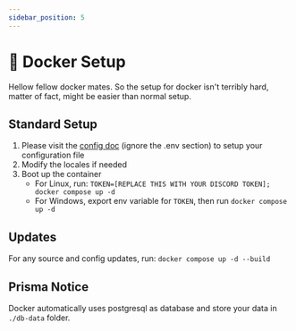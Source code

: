 ```yaml
---
sidebar_position: 5
---
```


# 🐋 Docker Setup

Hellow fellow docker mates. So the setup for docker isn't terribly hard, matter of fact, might be easier than normal setup.

## Standard Setup
1. Please visit the [config doc](https://doc.ticket.pm/docs/config) (ignore the .env section) to setup your configuration file
2. Modify the locales if needed
3. Boot up the container
    * For Linux, run: `TOKEN=[REPLACE THIS WITH YOUR DISCORD TOKEN]; docker compose up -d`
    * For Windows, export env variable for `TOKEN`, then run `docker compose up -d`

## Updates
For any source and config updates, run: `docker compose up -d --build`

## Prisma Notice
Docker automatically uses postgresql as database and store your data in `./db-data` folder.